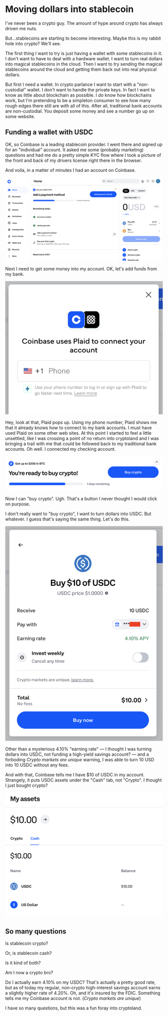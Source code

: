 # Moving dollars into stablecoin

I've never been a crypto guy. The amount of hype around crypto has always driven me nuts.

But...stablecoins are starting to become interesting. Maybe this is my rabbit hole into crypto? We'll see.

The first thing I want to try is just having a wallet with some stablecoins in it. I don't want to have to deal with a hardware wallet. I want to turn real dollars into magical stablecoins in the cloud. Then I want to try sending the magical stablecoins around the cloud and getting them back out into real physical dollars.

But first I need a wallet. In crypto parlance I want to start with a "non-custodial" wallet. I don't want to handle the private keys. In fact I want to know as little about blockchain as possible. I _do_ know how blockchains work, but I'm pretending to be a simpleton consumer to see how many rough edges there still are with all of this. After all, traditional bank accounts are non-custodial. You deposit some money and see a number go up on some website.

## Funding a wallet with USDC

OK, so Coinbase is a leading stablecoin provider. I went there and signed up for an "individual" account. It asked me some (probably marketing) questions and had me do a pretty simple KYC flow where I took a picture of the front and back of my drivers license right there in the browser.

And voila, in a matter of minutes I had an account on Coinbase.

![account-ready](/img/moving-dollars-into-stablecoin/account-ready.png)

Next I need to get some money into my account. OK, let's add funds from my bank.

![hello-plaid](/img/moving-dollars-into-stablecoin/hello-plaid.png)

Hey, look at that, Plaid pops up. Using my phone number, Plaid shows me that it already knows how to connect to my bank accounts. I must have used Plaid on some other web sites. At this point I started to feel a little unsettled, like I was crossing a point of no return into cryptoland and I was bringing a trail with me that could be followed back to my traditional bank accounts. Oh well. I connected my checking account.

![buy-crypto](/img/moving-dollars-into-stablecoin/buy-crypto.png)

Now I can "buy crypto". Ugh. That's a button I never thought I would click on purpose.

I don't really want to "buy crypto", I want to turn dollars into USDC. But whatever. I guess that's saying the same thing. Let's do this.

![summary-screen](/img/moving-dollars-into-stablecoin/summary-screen.png)

Other than a mysterious 4.10% "earning rate" &mdash; I thought I was turning dollars into USDC, not funding a high-yield savings account? &mdash; and a forboding _Crypto markets are unique_ warning, I was able to turn 10 USD into 10 USDC without any fees.

And with that, Coinbase tells me I have $10 of USDC in my account. Strangely, it puts USDC assets under the "Cash" tab, not "Crypto". I thought I just bought crypto?

![my-assets.png](/img/moving-dollars-into-stablecoin/my-assets.png)

## So many questions

Is stablecoin crypto?

Or, is stablecoin cash?

Is it kind of both?

Am I now a crypto bro?

Do I actually earn 4.10% on my USDC? That's actually a pretty good rate, but as of today my regular, non-crypto high-interest savings account earns a slightly higher rate of 4.20%. Oh, and it's insured by the FDIC. Something tells me my Coinbase account is not. (_Crypto markets are unique_)

I have so many questions, but this was a fun foray into cryptoland. 